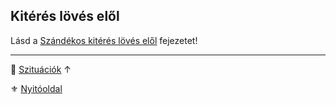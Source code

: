 ## Kitérés lövés elől

Lásd a [Szándékos kitérés lövés elől](../075_tavharc_taktikak.md#szándékos-kitérés-lövés-elől) fejezetet!

---

🔗 [Szituációk](../160_szituaciok.md) ↑

⚜️ [Nyitóoldal](../start.md#16-szitu%C3%A1ci%C3%B3k)
